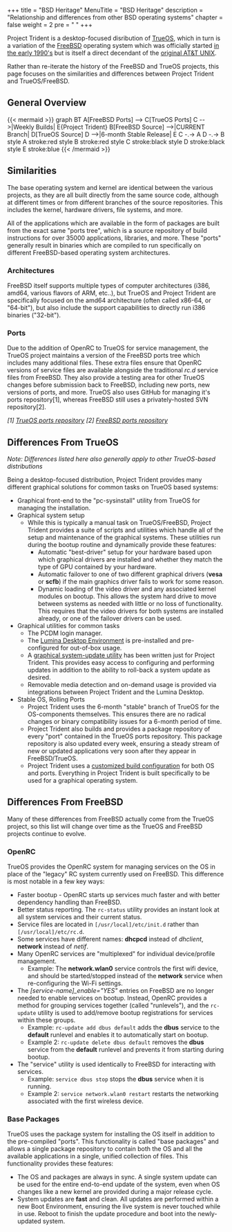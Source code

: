 +++
title = "BSD Heritage"
MenuTitle = "BSD Heritage"
description = "Relationship and differences from other BSD operating systems"
chapter = false
weight = 2
pre = "<i class='fa fa-server'></i>	"
+++

Project Trident is a desktop-focused disribution of [TrueOS](http://trueos.org), which in turn is a variation of the [FreeBSD](http://freebsd.org) operating system which was officially started [in the early 1990's](https://www.freebsd.org/doc/handbook/history.html) but is itself a direct decendant of the [original AT&T UNIX](http://www.unix.org/what_is_unix/history_timeline.html).

Rather than re-iterate the history of the FreeBSD and TrueOS projects, this page focuses on the similarities and differences between Project Trident and TrueOS/FreeBSD.

## General Overview
{{< mermaid >}}
graph BT
A[FreeBSD Ports] --> C[TrueOS Ports]
C -->|Weekly Builds| E{Project Trident}
B[FreeBSD Source] -->|CURRENT Branch| D[TrueOS Source]
D -->|6-month Stable Release| E
C -.-> A
D -.-> B
style A stroke:red
style B stroke:red
style C stroke:black
style D stroke:black
style E stroke:blue
{{< /mermaid >}}

## Similarities
The base operating system and kernel are identical between the various projects, as they are all built directly from the same source code, although at different times or from different branches of the source repositories.
This includes the kernel, hardware drivers, file systems, and more.

All of the applications which are available in the form of packages are built from the exact same "ports tree", which is a source repository of build instructions for over 35000 applications, libraries, and more.
These "ports" generally result in binaries which are compiled to run specifically on different FreeBSD-based operating system architectures.

### Architectures
FreeBSD itself supports multiple types of computer architectures (i386, amd64, various flavors of ARM, etc..), but TrueOS and Project Trident are specifically focused on the amd64 architecture (often called x86-64, or "64-bit"), but also include the support capabilities to directly run i386 binaries ("32-bit").

### Ports
Due to the addition of OpenRC to TrueOS for service management, the TrueOS project maintains a version of the FreeBSD ports tree which includes many additional files.
These extra files ensure that OpenRC versions of service files are available alongside the traditional *rc.d* service files from FreeBSD.
They also provide a testing area for other TrueOS changes before submission back to FreeBSD, including new ports, new versions of ports, and more.
TrueOS also uses GitHub for managing it's ports repository[1], whereas FreeBSD still uses a privately-hosted SVN repository[2].

*[1] [TrueOS ports repository](https://github.com/trueos/trueos-ports)*
*[2] [FreeBSD ports repository](https://svn.freebsd.org/)*

## Differences From TrueOS
*Note: Differences listed here also generally apply to other TrueOS-based distributions*

Being a desktop-focused distribution, Project Trident provides many different graphical solutions for common tasks on TrueOS based systems:

* Graphical front-end to the "pc-sysinstall" utility from TrueOS for managing the installation.
* Graphical system setup
   * While this is typically a manual task on TrueOS/FreeBSD, Project Trident provides a suite of scripts and utilities which handle all of the setup and maintenance of the graphical systems.
     These utilities run during the bootup routine and dynamically provide these features:
      * Automatic "best-driver" setup for your hardware based upon which graphical drivers are installed and whether they match the type of GPU contained by your hardware.
      * Automatic failover to one of two different graphical drivers (**vesa** or **scfb**) if the main graphics driver fails to work for some reason.
      * Dynamic loading of the video driver and any associated kernel modules on bootup.
        This allows the system hard drive to move between systems as needed with little or no loss of functionality.
        This requires that the video drivers for both systems are installed already, or one of the failover drivers can be used.
* Graphical utilities for common tasks
   * The PCDM login manager.
   * The [Lumina Desktop Environment](https://lumina-desktop.org) is pre-installed and pre-configured for out-of-box usage.
   * A [graphical system-update utility](https://github.com/project-trident/trident-utilities) has been written just for Project Trident. This provides easy access to configuring and performing updates in addition to the ability to roll-back a system update as desired.
   * Removable media detection and on-demand usage is provided via integrations between Project Trident and the Lumina Desktop.
* Stable OS, Rolling Ports
   * Project Trident uses the 6-month "stable" branch of TrueOS for the OS-components themselves. This ensures there are no radical changes or binary compatibility issues for a 6-month period of time.
   * Project Trident also builds and provides a package repository of every "port" contained in the TrueOS ports repository. This package repository is also updated every week, ensuring a steady stream of new or updated applications very soon after they appear in FreeBSD/TrueOS.
   * Project Trident uses a [customized build configuration](https://github.com/project-trident/trident-build/blob/master/trident-stable.json/) for both OS and ports.
     Everything in Project Trident is built specifically to be used for a graphical operating system.

## Differences From FreeBSD

Many of these differences from FreeBSD actually come from the TrueOS project, so this list will change over time as the TrueOS and FreeBSD projects continue to evolve.

### OpenRC

TrueOS provides the OpenRC system for managing services on the OS in place of the "legacy" RC system currently used on FreeBSD. This difference is most notable in a few key ways:

* Faster bootup - OpenRC starts up services much faster and with better dependency handling than FreeBSD.
* Better status reporting. The `rc-status` utility provides an instant look at all system services and their current status.
* Service files are located in `[/usr/local]/etc/init.d` rather than `[/usr/local]/etc/rc.d`.
* Some services have different names: **dhcpcd** instead of *dhclient*, **network** instead of *netif*.
* Many OpenRC services are "multiplexed" for individual device/profile management.
   * Example: The **network.wlan0** service controls the first wifi device, and should be started/stopped instead of the **network** service when re-configuring the Wi-Fi settings.
* The *[service-name]_enable="YES"* entries on FreeBSD are no longer needed to enable services on bootup. Instead, OpenRC provides a method for grouping services together (called "runlevels"), and the `rc-update` utility is used to add/remove bootup registrations for services within these groups.
   * Example: `rc-update add dbus default` adds the **dbus** service to the **default** runlevel and enables it to automatically start on bootup. 
   * Example 2: `rc-update delete dbus default` removes the **dbus** service from the **default** runlevel and prevents it from starting during bootup.
* The "service" utility is used identically to FreeBSD for interacting with services.
   * Example: `service dbus stop` stops the **dbus** service when it is running.
   * Example 2: `service network.wlan0 restart` restarts the networking associated with the first wireless device.

### Base Packages 

TrueOS uses the package system for installing the OS itself in addition to the pre-compiled "ports". This functionality is called "base packages" and allows a single package repository to contain both the OS and all the available applications in a single, unified collection of files. This functionality provides these features:

* The OS and packages are always in sync. A single system update can be used for the entire end-to-end update of the system, even when OS changes like a new kernel are provided during a major release cycle.
* System updates are **fast** and clean. All updates are performed within a new Boot Environment, ensuring the live system is never touched while in use. Reboot to finish the update procedure and boot into the newly-updated system.
